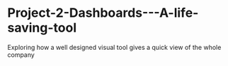 # Project-2-Dashboards---A-life-saving-tool
Exploring how a well designed visual tool gives a quick view of the whole company
